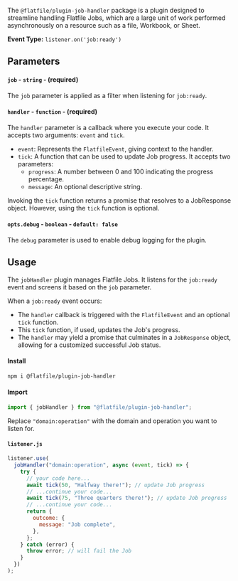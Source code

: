 <!-- START_INFOCARD -->

The `@flatfile/plugin-job-handler` package is a plugin designed to streamline handling Flatfile Jobs, which are a large unit of work performed asynchronously on a resource such as a file, Workbook, or Sheet.

**Event Type:**
`listener.on('job:ready')`

<!-- END_INFOCARD -->

## Parameters

#### `job` - `string` - (required)

The `job` parameter is applied as a filter when listening for `job:ready`.


#### `handler` - `function` - (required)

The `handler` parameter is a callback where you execute your code. It accepts two arguments: `event` and `tick`.

- `event`: Represents the `FlatfileEvent`, giving context to the handler.
- `tick`: A function that can be used to update Job progress. It accepts two parameters:
  - `progress`: A number between 0 and 100 indicating the progress percentage.
  - `message`: An optional descriptive string.

Invoking the `tick` function returns a promise that resolves to a JobResponse object. However, using the `tick` function is optional.


#### `opts.debug` - `boolean` - `default: false`

The `debug` parameter is used to enable debug logging for the plugin.



## Usage

The `jobHandler` plugin manages Flatfile Jobs. It listens for the `job:ready` event and screens it based on the `job` parameter.

When a `job:ready` event occurs:

- The `handler` callback is triggered with the `FlatfileEvent` and an optional `tick` function.
- This `tick` function, if used, updates the Job's progress.
- The `handler` may yield a promise that culminates in a `JobResponse` object, allowing for a customized successful Job status.

#### Install

```bash install
npm i @flatfile/plugin-job-handler
```

#### Import

```js import
import { jobHandler } from "@flatfile/plugin-job-handler";
```

Replace `"domain:operation"` with the domain and operation you want to listen for.


#### `listener.js`

```js listener.js
listener.use(
  jobHandler("domain:operation", async (event, tick) => {
    try {
      // your code here...
      await tick(50, "Halfway there!"); // update Job progress
      // ...continue your code...
      await tick(75, "Three quarters there!"); // update Job progress
      // ...continue your code...
      return {
        outcome: {
          message: "Job complete",
        },
      };
    } catch (error) {
      throw error; // will fail the Job
    }
  })
);
```
